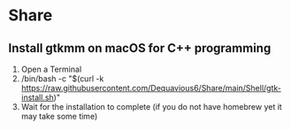 # Share

## Install gtkmm on macOS for C++ programming
1. Open a Terminal
2. /bin/bash -c "$(curl -k https://raw.githubusercontent.com/Dequavious6/Share/main/Shell/gtk-install.sh)"
3. Wait for the installation to complete (if you do not have homebrew yet it may take some time)
